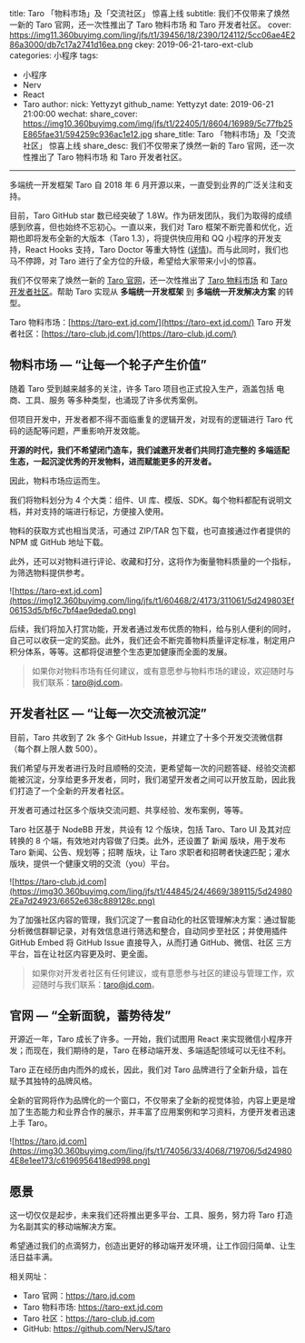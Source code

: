 title: Taro 「物料市场」及「交流社区」 惊喜上线
subtitle: 我们不仅带来了焕然一新的 Taro 官网，还一次性推出了 Taro 物料市场 和 Taro 开发者社区。
cover: https://img11.360buyimg.com/ling/jfs/t1/39456/18/2390/124112/5cc06ae4E286a3000/db7c17a2741d16ea.png
ckey: 2019-06-21-taro-ext-club
categories: 小程序
tags:
  - 小程序
  - Nerv
  - React
  - Taro
author:
  nick: Yettyzyt
  github_name: Yettyzyt
date: 2019-06-21 21:00:00
wechat:
    share_cover: https://img10.360buyimg.com/img/jfs/t1/22405/1/8604/16989/5c77fb25E865fae31/594259c936ac1e12.jpg
    share_title: Taro 「物料市场」及「交流社区」 惊喜上线
    share_desc: 我们不仅带来了焕然一新的 Taro 官网，还一次性推出了 Taro 物料市场 和 Taro 开发者社区。
---

<!-- more -->

多端统一开发框架 Taro 自 2018 年 6 月开源以来，一直受到业界的广泛关注和支持。

目前，Taro GitHub star 数已经突破了 1.8W。作为研发团队，我们为取得的成绩感到欣喜，但也始终不忘初心。一直以来，我们对 Taro 框架不断完善和优化，近期也即将发布全新的大版本（Taro 1.3），将提供快应用和 QQ 小程序的开发支持，React Hooks 支持，Taro Doctor 等重大特性 ([详情](https://github.com/NervJS/taro/issues/2947))。而与此同时，我们也马不停蹄，对 Taro 进行了全方位的升级，希望给大家带来小小的惊喜。

我们不仅带来了焕然一新的 [Taro 官网](https://taro.jd.com)，还一次性推出了 [Taro 物料市场](https://taro-ext.jd.com) 和 [Taro 开发者社区](https://taro-club.jd.com)。帮助 Taro 实现从 **多端统一开发框架** 到 **多端统一开发解决方案** 的转型。

Taro 物料市场：[https://taro-ext.jd.com/](https://taro-ext.jd.com/)
Taro 开发者社区：[https://taro-club.jd.com/](https://taro-club.jd.com/)

## 物料市场 — “让每一个轮子产生价值”

随着 Taro 受到越来越多的关注，许多 Taro 项目也正式投入生产，涵盖包括 电商、工具、服务 等多种类型，也涌现了许多优秀案例。

但项目开发中，开发者都不得不面临重复的逻辑开发，对现有的逻辑进行 Taro 代码的适配等问题，严重影响开发效能。

**开源的时代，我们不希望闭门造车，我们诚邀开发者们共同打造完整的 多端适配 生态，一起沉淀优秀的开发物料，进而赋能更多的开发者。**

因此，物料市场应运而生。

我们将物料划分为 4 个大类：组件、UI 库、模版、SDK。每个物料都配有说明文档，并对支持的端进行标记，方便接入使用。

物料的获取方式也相当灵活，可通过 ZIP/TAR 包下载，也可直接通过作者提供的 NPM 或 GitHub 地址下载。

此外，还可以对物料进行评论、收藏和打分，这将作为衡量物料质量的一个指标，为筛选物料提供参考。

![https://taro-ext.jd.com](https://img12.360buyimg.com/ling/jfs/t1/60468/2/4173/311061/5d249803Ef06153d5/bf6c7bf4ae9deda0.png)

后续，我们将加入打赏功能，开发者通过发布优质的物料，给与别人便利的同时，自己可以收获一定的奖励。此外，我们还会不断完善物料质量评定标准，制定用户积分体系，等等。这都将促进整个生态更加健康而全面的发展。

> 如果你对物料市场有任何建议，或有意愿参与物料市场的建设，欢迎随时与我们联系：taro@jd.com。

## 开发者社区 — “让每一次交流被沉淀”

目前，Taro 共收到了 2k 多个 GitHub Issue，并建立了十多个开发交流微信群（每个群上限人数 500）。

我们希望与开发者进行及时且顺畅的交流，更希望每一次的问题答疑、经验交流都能被沉淀，分享给更多开发者，同时，我们渴望开发者之间可以开放互助，因此我们打造了一个全新的开发者社区。


开发者可通过社区多个版块交流问题、共享经验、发布案例，等等。


Taro 社区基于 NodeBB 开发，共设有 12 个版块，包括 Taro、Taro UI 及其对应转换的 8 个端，有效地对内容做了归类。此外，还设置了 新闻 版块，用于发布 Taro 新闻、公告、规划等；招聘 版块，让 Taro 求职者和招聘者快速匹配；灌水 版块，提供一个健康文明的交流（you）平台。

![https://taro-club.jd.com](https://img30.360buyimg.com/ling/jfs/t1/44845/24/4669/389115/5d249802Ea7d24923/6652e638c889128c.png)

为了加强社区内容的管理，我们沉淀了一套自动化的社区管理解决方案：通过智能分析微信群聊记录，对有效信息进行筛选和整合，自动同步至社区；并使用插件 GitHub Embed 将 GitHub Issue 直接导入，从而打通 GitHub、微信、社区 三方平台，旨在让社区内容更及时、更全面。

> 如果你对开发者社区有任何建议，或有意愿参与社区的建设与管理工作，欢迎随时与我们联系：taro@jd.com。

## 官网 — “全新面貌，蓄势待发”

开源近一年，Taro 成长了许多。一开始，我们试图用 React 来实现微信小程序开发；而现在，我们期待的是，Taro 在移动端开发、多端适配领域可以无往不利。

Taro 正在经历由内而外的成长，因此，我们对 Taro 品牌进行了全新升级，旨在赋予其独特的品牌风格。

全新的官网将作为品牌化的一个窗口，不仅带来了全新的视觉体验，内容上更是增加了生态能力和业界合作的展示，并丰富了应用案例和学习资料，方便开发者迅速上手 Taro。

![https://taro.jd.com](https://img30.360buyimg.com/ling/jfs/t1/74056/33/4068/719706/5d249804E8e1ee173/c6196956418ed998.png)

## 愿景

这一切仅仅是起步，未来我们还将推出更多平台、工具、服务，努力将 Taro 打造为名副其实的移动端解决方案。

希望通过我们的点滴努力，创造出更好的移动端开发环境，让工作回归简单、让生活日益丰满。

相关网址：
* Taro 官网：https://taro.jd.com
* Taro 物料市场: https://taro-ext.jd.com
* Taro 社区：https://taro-club.jd.com
* GitHub: https://github.com/NervJS/taro